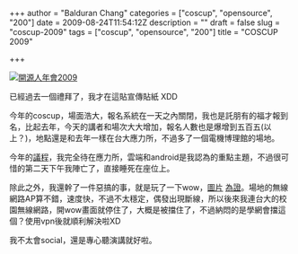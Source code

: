 +++
author = "Balduran Chang"
categories = ["coscup", "opensource", "200"]
date = 2009-08-24T11:54:12Z
description = ""
draft = false
slug = "coscup-2009"
tags = ["coscup", "opensource", "200"]
title = "COSCUP 2009"

+++


[![開源人年會2009](http://coscup.org/2009/coscup2009.gif)](http://coscup.org/2009/zh_tw/ "開源人年會2009")

已經過去一個禮拜了，我才在這貼宣傳貼紙 XDD

今年的coscup，場面浩大，報名系統在一天之內關閉，我也是託朋有的福才報到名，比起去年，今天的講者和場次大大增加，報名人數也是爆增到五百五(以上？)，地點還是和去年一樣在台大應力所，不過多了一個電機博理館的場地。

今年的[議程](http://coscup.org/2009/zh_tw/program)，我完全待在應力所，雲端和android是我認為的重點主題，不過很可惜的第二天下午我陣亡了，直接睡死在座位上。

除此之外，我還幹了一件惡搞的事，就是玩了一下wow，[圖片](http://picasaweb.google.com/toomore0929/Coscup2009#5370428238485585650) [為證](http://picasaweb.google.com/toomore0929/Coscup2009#5370720011096376978)。場地的無線網路AP算不錯，速度快，不過不太穩定，偶發出現斷線，所以後來我連台大的校園無線網路，開wow畫面就停住了，大概是被擋住了，不過納悶的是學網會擋這個？使用vpn後就順利解決啦XD

我不太會social，還是專心聽演講就好啦。

